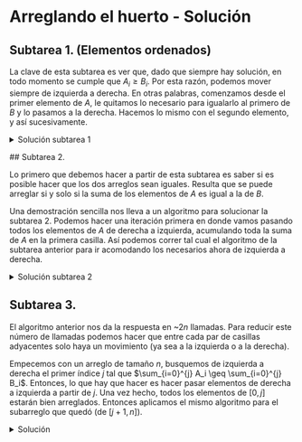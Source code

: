 # Arreglando el huerto - Solución

## Subtarea 1. (Elementos ordenados)

La clave de esta subtarea es ver que, dado que siempre hay solución, en todo momento se cumple que $A_i \geq B_i$. Por esta razón, podemos mover siempre de izquierda a derecha. En otras palabras, comenzamos desde el primer elemento de $A$, le quitamos lo necesario para igualarlo al primero de $B$ y lo pasamos a la derecha. Hacemos lo mismo con el segundo elemento, y así sucesivamente.

<details><summary>Solución subtarea 1</summary>

{{sub1.cpp}}

</details>

## Subtarea 2.

Lo primero que debemos hacer a partir de esta subtarea es saber si es posible hacer que los dos arreglos sean iguales. Resulta que se puede arreglar si y solo si la suma de los elementos de $A$ es igual a la de $B$.

Una demostración sencilla nos lleva a un algoritmo para solucionar la subtarea 2. Podemos hacer una iteración primera en donde vamos pasando todos los elementos de $A$ de derecha a izquierda, acumulando toda la suma de $A$ en la primera casilla. Así podemos correr tal cual el algoritmo de la subtarea anterior para ir acomodando los necesarios ahora de izquierda a derecha.

<details><summary>Solución subtarea 2</summary>

{{sub2.cpp}}

</details>

## Subtarea 3.

El algoritmo anterior nos da la respuesta en ~$2n$ llamadas. Para reducir este número de llamadas podemos hacer que entre cada par de casillas adyacentes solo haya un movimiento (ya sea a la izquierda o a la derecha).

Empecemos con un arreglo de tamaño $n$, busquemos de izquierda a derecha el primer índice $j$ tal que $\sum_{i=0}^{j} A_i \geq \sum_{i=0}^{j} B_i$. Entonces, lo que hay que hacer es hacer pasar elementos de derecha a izquierda a partir de $j$. Una vez hecho, todos los elementos de $[0, j]$ estarán bien arreglados. Entonces aplicamos el mismo algoritmo para el subarreglo que quedó (de $[j + 1, n]$).

<details><summary>Solución</summary>

{{solution.cpp}}

</details>
